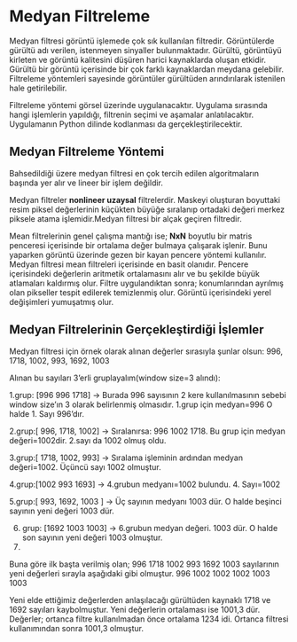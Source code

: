 # Medyan Filtreleme

Medyan filtresi görüntü işlemede çok sık kullanılan filtredir. Görüntülerde gürültü adı verilen, istenmeyen sinyaller bulunmaktadır. Gürültü, görüntüyü kirleten ve görüntü kalitesini düşüren harici kaynaklarda oluşan etkidir. Gürültü bir görüntü içerisinde bir çok farklı kaynaklardan meydana gelebilir. Filtreleme yöntemleri sayesinde görüntüler gürültüden arındırılarak istenilen hale getirilebilir.

Filtreleme yöntemi görsel üzerinde uygulanacaktır. Uygulama sırasında hangi işlemlerin yapıldığı, filtrenin seçimi ve aşamalar anlatılacaktır. Uygulamanın Python dilinde kodlanması da gerçekleştirilecektir.

## Medyan Filtreleme Yöntemi

Bahsedildiği üzere medyan filtresi en çok tercih edilen algoritmaların başında yer alır ve lineer bir işlem değildir.

Medyan filtreler **nonlineer uzaysal** filtrelerdir. Maskeyi oluşturan boyuttaki resim piksel değerlerinin küçükten büyüğe sıralanıp ortadaki değeri merkez piksele atama işlemidir.Medyan filtresi bir alçak geçiren filtredir.

Mean filtrelerinin genel çalışma mantığı ise; **NxN** boyutlu bir matris penceresi içerisinde bir ortalama değer bulmaya çalışarak işlenir. Bunu yaparken görüntü üzerinde gezen bir kayan pencere yöntemi kullanılır. Medyan filtresi mean filtreleri içerisinde en basit olanıdır. Pencere içerisindeki değerlerin aritmetik ortalamasını alır ve bu şekilde büyük atlamaları kaldırmış olur. Filtre uygulandıktan sonra; konumlarından ayrılmış olan pikseller tespit edilerek temizlenmiş olur. Görüntü içerisindeki yerel değişimleri yumuşatmış olur.

## Medyan Filtrelerinin Gerçekleştirdiği İşlemler

Medyan filtresi için örnek olarak alınan değerler sırasıyla şunlar olsun:
996, 1718, 1002, 993, 1692, 1003

Alınan bu sayıları 3’erli gruplayalım(window size=3 alındı):

1.grup: [996 996 1718]  → Burada 996 sayısının 2 kere kullanılmasının sebebi window size’ın 3 olarak belirlenmiş olmasıdır. 1.grup için medyan=996 O halde 1. Sayı 996’dır. 

2.grup:[ 996, 1718, 1002]  → Sıralanırsa: 996 1002 1718. Bu grup için medyan değeri=1002dir. 2.sayı da 1002 olmuş oldu. 

3.grup:[ 1718, 1002, 993] → Sıralama işleminin ardından medyan değeri=1002. Üçüncü sayı 1002 olmuştur.  

4.grup:[1002 993 1693] → 4.grubun medyanı=1002 bulundu. 4. Sayı=1002 

5.grup:[ 993, 1692, 1003 ] →  Üç sayının medyanı 1003 dür. O halde beşinci sayının yeni değeri 1003 dür.

6. grup: [1692 1003 1003] → 6.grubun medyan değeri. 1003 dür. O halde son sayının yeni değeri 1003 olmuştur. 
7. 
Buna göre ilk başta verilmiş olan; 996 1718 1002 993 1692 1003 sayılarının yeni değerleri sırayla aşağıdaki gibi olmuştur.
996 1002 1002 1002 1003 1003 

Yeni elde ettiğimiz değerlerden anlaşılacağı gürültüden kaynaklı 1718 ve 1692 sayıları kaybolmuştur. Yeni değerlerin ortalaması ise 1001,3 dür.
Değerler; ortanca filtre kullanılmadan önce ortalama 1234 idi. Ortanca filtresi kullanımından sonra 1001,3 olmuştur.


